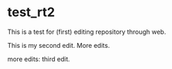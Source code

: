 # test_rt2

This is a test for (first) editing repository through web.

This is my second edit. More edits.

more edits: third edit.
